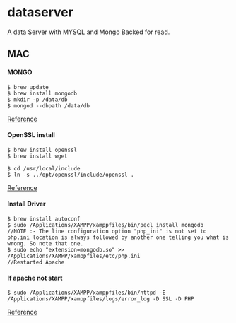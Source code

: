 # dataserver
A data Server with MYSQL and Mongo Backed for read.


## MAC

#### MONGO
```
$ brew update
$ brew install mongodb
$ mkdir -p /data/db
$ mongod --dbpath /data/db
```
[Reference](https://stackoverflow.com/questions/30204938/how-to-install-php-mongodb-driver-for-xampp-on-osx)

#### OpenSSL install
```
$ brew install openssl
$ brew install wget

$ cd /usr/local/include 
$ ln -s ../opt/openssl/include/openssl .
```
[Reference](https://github.com/mongodb/mongo-php-driver/issues/523)

#### Install Driver
```
$ brew install autoconf
$ sudo /Applications/XAMPP/xamppfiles/bin/pecl install mongodb
//NOTE :- The line configuration option "php_ini" is not set to php.ini location is always followed by another one telling you what is wrong. So note that one.
$ sudo echo "extension=mongodb.so" >> /Applications/XAMPP/xamppfiles/etc/php.ini
//Restarted Apache
```

#### If apache not start
```
$ sudo /Applications/XAMPP/xamppfiles/bin/httpd -E /Applications/XAMPP/xamppfiles/logs/error_log -D SSL -D PHP
```
[Reference](https://github.com/mongodb/mongo-php-driver/issues/247)


